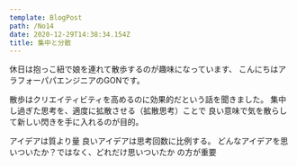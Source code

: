```yaml
---
template: BlogPost
path: /No14
date: 2020-12-29T14:38:34.154Z
title: 集中と分散
---
```

休日は抱っこ紐で娘を連れて散歩するのが趣味になっています、
こんにちはアラフォーパパエンジニアのGONです。

散歩はクリエイティビティを高めるのに効果的だという話を聞きました。
集中し過ぎた思考を、適度に拡散させる（拡散思考）ことで
良い意味で気を散らして新しい閃きを手に入れるのが目的。

アイデアは質より量
良いアイデアは思考回数に比例する。
どんなアイデアを思いついたか？ではなく、どれだけ思いついたか
の方が重要
